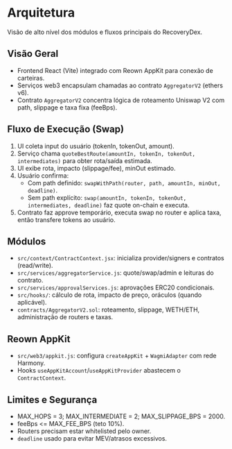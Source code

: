 # Arquitetura

Visão de alto nível dos módulos e fluxos principais do RecoveryDex.

## Visão Geral
- Frontend React (Vite) integrado com Reown AppKit para conexão de carteiras.
- Serviços web3 encapsulam chamadas ao contrato `AggregatorV2` (ethers v6).
- Contrato `AggregatorV2` concentra lógica de roteamento Uniswap V2 com path, slippage e taxa fixa (feeBps).

## Fluxo de Execução (Swap)
1. UI coleta input do usuário (tokenIn, tokenOut, amount).
2. Serviço chama `quoteBestRoute(amountIn, tokenIn, tokenOut, intermediates)` para obter rota/saída estimada.
3. UI exibe rota, impacto (slippage/fee), minOut estimado.
4. Usuário confirma:
   - Com path definido: `swapWithPath(router, path, amountIn, minOut, deadline)`.
   - Sem path explícito: `swap(amountIn, tokenIn, tokenOut, intermediates, deadline)` faz quote on-chain e executa.
5. Contrato faz approve temporário, executa swap no router e aplica taxa, então transfere tokens ao usuário.

## Módulos
- `src/context/ContractContext.jsx`: inicializa provider/signers e contratos (read/write).
- `src/services/aggregatorService.js`: quote/swap/admin e leituras do contrato.
- `src/services/approvalServices.js`: aprovações ERC20 condicionais.
- `src/hooks/`: cálculo de rota, impacto de preço, oráculos (quando aplicável).
- `contracts/AggregatorV2.sol`: roteamento, slippage, WETH/ETH, administração de routers e taxas.

## Reown AppKit
- `src/web3/appkit.js`: configura `createAppKit` + `WagmiAdapter` com rede Harmony.
- Hooks `useAppKitAccount`/`useAppKitProvider` abastecem o `ContractContext`.

## Limites e Segurança
- MAX_HOPS = 3; MAX_INTERMEDIATE = 2; MAX_SLIPPAGE_BPS = 2000.
- feeBps <= MAX_FEE_BPS (teto 10%).
- Routers precisam estar whitelisted pelo owner.
- `deadline` usado para evitar MEV/atrasos excessivos.
